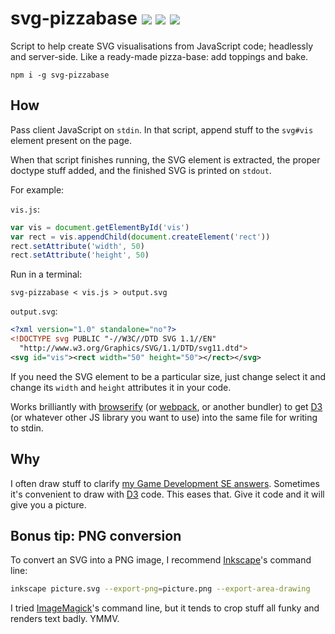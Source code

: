 # svg-pizzabase [![](https://img.shields.io/npm/v/svg-pizzabase.svg?style=flat-square)][1] [![](https://img.shields.io/travis/anko/svg-pizzabase.svg?style=flat-square)][2] [![](https://img.shields.io/david/anko/svg-pizzabase.svg?style=flat-square)][3]


Script to help create SVG visualisations from JavaScript code; headlessly and
server-side.  Like a ready-made pizza-base: add toppings and bake.

    npm i -g svg-pizzabase

## How

Pass client JavaScript on `stdin`.  In that script, append stuff to the
`svg#vis` element present on the page.

When that script finishes running, the SVG element is extracted, the proper
doctype stuff added, and the finished SVG is printed on `stdout`.

For example:

<!-- !test program ./index.js | head -c -1 -->

`vis.js`:

<!-- !test in example -->

```js
var vis = document.getElementById('vis')
var rect = vis.appendChild(document.createElement('rect'))
rect.setAttribute('width', 50)
rect.setAttribute('height', 50)
```

Run in a terminal:

    svg-pizzabase < vis.js > output.svg

<!-- !test out example -->

`output.svg`:

```svg
<?xml version="1.0" standalone="no"?>
<!DOCTYPE svg PUBLIC "-//W3C//DTD SVG 1.1//EN" 
  "http://www.w3.org/Graphics/SVG/1.1/DTD/svg11.dtd">
<svg id="vis"><rect width="50" height="50"></rect></svg>
```

If you need the SVG element to be a particular size, just change select it and
change its `width` and `height` attributes it in your code.

Works brilliantly with [browserify][1] (or [webpack][2], or another bundler) to
get [D3][3] (or whatever other JS library you want to use) into the same file
for writing to stdin.

## Why

I often draw stuff to clarify [my Game Development SE answers][4].  Sometimes
it's convenient to draw with [D3][5] code.  This eases that.  Give it code and
it will give you a picture.

## Bonus tip: PNG conversion

To convert an SVG into a PNG image, I recommend [Inkscape][6]'s command line:

```sh
inkscape picture.svg --export-png=picture.png --export-area-drawing
```

I tried [ImageMagick][7]'s command line, but it tends to crop stuff all funky
and renders text badly.  YMMV.

[1]: https://www.npmjs.com/package/browserify
[2]: https://github.com/webpack/webpack
[3]: http://d3js.org/
[4]: http://gamedev.stackexchange.com/users/7804/anko?tab=answers
[5]: http://d3js.org/
[6]: https://inkscape.org/
[7]: http://www.imagemagick.org/
